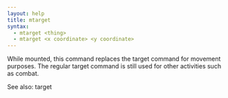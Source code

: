 ```yaml
---
layout: help
title: mtarget
syntax:
  - mtarget <thing>
  - mtarget <x coordinate> <y coordinate>
---
```


While mounted, this command replaces the target command for movement 
purposes.  The regular target command is still used for other activities 
such as combat.

See also: target
